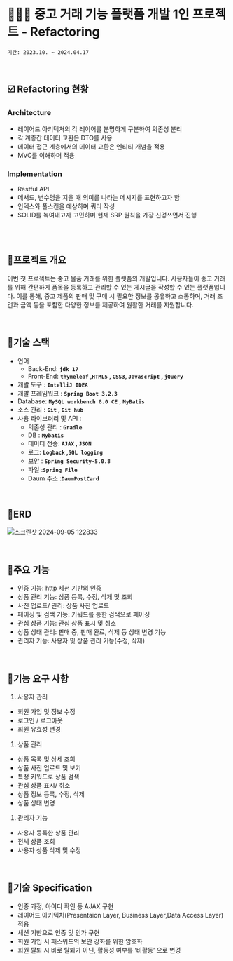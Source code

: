 # 👩🏻‍💻 중고 거래 기능 플랫폼 개발 1인 프로젝트 - Refactoring

`기간: 2023.10. ~ 2024.04.17` 

<br/>

## ☑️ Refactoring 현황
### Architecture
- 레이어드 아키텍처의 각 레이어를 분명하게 구분하여 의존성 분리
- 각 계층간 데이터 교환은 DTO를 사용
- 데이터 접근 계층에서의 데이터 교환은 엔티티 개념을 적용
- MVC를 이해하며 적용

### Implementation
- Restful API
- 메서드, 변수명을 지을 때 의미를 나타는 메시지를 표현하고자 함
- 인덱스와 풀스캔을 예상하며 쿼리 작성
- SOLID를 녹여내고자 고민하며 현재 SRP 원칙을 가장 신경쓰면서 진행

<br/><br/>

## 🌿프로젝트 개요

이번 첫 프로젝트는 중고 물품 거래를 위한 플랫폼의 개발입니다. 사용자들이 중고 거래를 위해 간편하게 품목을 등록하고 관리할 수 있는 게시글을 작성할 수 있는 플랫폼입니다. 이를 통해, 중고 제품의 판매 및 구매 시 필요한 정보를 공유하고 소통하며, 거래 조건과 금액 등을 포함한 다양한 정보를 제공하여 원활한 거래를 지원합니다.

<br/>

## 🌿기술 스택

- 언어
    - Back-End: **`jdk 17`**
    - Front-End: **`thymeleaf` ,`HTML5` ,  `CSS3`,  `Javascript` , `jQuery`**
- 개발 도구 : **`IntelliJ IDEA`**
- 개발 프레임워크 : **`Spring Boot 3.2.3`**
- Database: **`MySQL workbench 8.0 CE`** , **`MyBatis`**
- 소스 관리 : **`Git` , `Git hub`**
- 사용 라이브러리 및 API :
    - 의존성 관리 : **`Gradle`**
    - DB : **`Mybatis`**
    - 데이터 전송: **`AJAX` , `JSON`**
    - 로그:  **`Logback` ,`SQL logging`**
    - 보안 : **`Spring Security-5.0.8`**
    - 파일 :**`Spring File`**
    - Daum 주소 :**`DaumPostCard`**

<br/>
  
## 🌿ERD

![스크린샷 2024-09-05 122833](https://github.com/user-attachments/assets/8e6d37c3-8368-46ca-afe0-8e3c55c66c25)

<br/>
  
## 🌿주요 기능

- 인증 기능: http 세션 기반의 인증
- 상품 관리 기능: 상품 등록, 수정, 삭제 및 조회
- 사진 업로드/ 관리: 상품 사진 업로드
- 페이징 및 검색 기능: 키워드를 통한 검색으로 페이징
- 관심 상품 기능: 관심 상품 표시 및 취소
- 상품 상태 관리: 판매 중, 판매 완료, 삭제 등 상태 변경 기능
- 관리자 기능: 사용자 및 상품 관리 기능(수정, 삭제)

<br/>
  
## 🌿기능 요구 사항

1. 사용자 관리
- 회원 가입 및 정보 수정
- 로그인 / 로그아웃
- 회원 유효성 변경

1. 상품 관리
- 상품 목록 및 상세 조회
- 상품 사진 업로드 및 보기
- 특정 키워드로 상품 검색
- 관심 상품 표시/ 취소
- 상품 정보 등록, 수정, 삭제
- 상품 상태 변경

1. 관리자 기능
- 사용자 등록한 상품 관리
- 전체 상품 조회
- 사용자 상품 삭제 및 수정

<br/>
  
## 🌿기술 Specification
- 인증 과정, 아이디 확인 등 AJAX  구현
- 레이어드 아키텍처(Presentaion Layer, Business Layer,Data Access Layer) 적용
- 세션 기반으로 인증 및 인가  구현
- 회원 가입 시 패스워드의 보안 강화를 위한 암호화
- 회원 탈퇴 시 바로 탈퇴가 아닌, 활동성 여부를 ‘비활동’ 으로 변경
